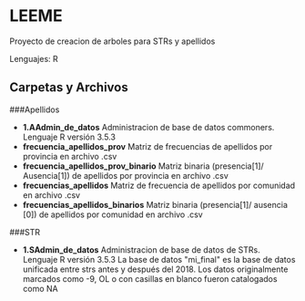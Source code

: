 # LEEME

Proyecto de creacion de arboles para STRs y apellidos

Lenguajes: R

## Carpetas y Archivos 

###Apellidos
- **1.AAdmin_de_datos** Administracion de base de datos commoners. Lenguaje R versión 3.5.3
- **frecuencia_apellidos_prov** Matriz de frecuencias de apellidos por provincia en archivo .csv
- **frecuencia_apellidos_prov_binario** Matriz binaria (presencia[1]/ Ausencia[1]) de apellidos por provincia en archivo .csv
- **frecuencias_apellidos** Matriz de frecuencia de apellidos por comunidad en archivo .csv
- **frecuencias_apellidos_binarios** Matriz binaria (presencia[1]/ ausencia [0]) de apellidos por comunidad en archivo .csv

###STR
- **1.SAdmin_de_datos** Administracion de base de datos de STRs. Lenguaje R versión 3.5.3
La base de datos "mi_final" es la base de datos unificada entre strs antes y después del 2018.
Los datos originalmente marcados como -9, OL o con casillas en blanco fueron catalogados como NA




